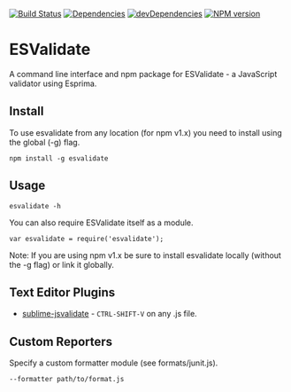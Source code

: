 [![Build Status](https://travis-ci.org/duereg/esvalidate.svg)](https://travis-ci.org/duereg/esvalidate)
[![Dependencies](https://david-dm.org/duereg/esvalidate.svg)](https://david-dm.org/duereg/esvalidate)
[![devDependencies](https://david-dm.org/duereg/esvalidate/dev-status.svg)](https://david-dm.org/duereg/esvalidate#info=devDependencies&view=table)
[![NPM version](https://badge.fury.io/js/esvalidate.svg)](http://badge.fury.io/js/esvalidate)


# ESValidate

A command line interface and npm package for ESValidate - a JavaScript validator using Esprima.

## Install

To use esvalidate from any location (for npm v1.x) you need to install using the global (-g) flag.

    npm install -g esvalidate

## Usage

    esvalidate -h

You can also require ESValidate itself as a module.

    var esvalidate = require('esvalidate');

Note: If you are using npm v1.x be sure to install esvalidate locally (without the -g flag) or link it globally.

## Text Editor Plugins

* [sublime-jsvalidate](https://github.com/duereg/sublime-jsvalidate) - `CTRL-SHIFT-V` on any .js file.

## Custom Reporters

Specify a custom formatter module (see formats/junit.js).

    --formatter path/to/format.js
